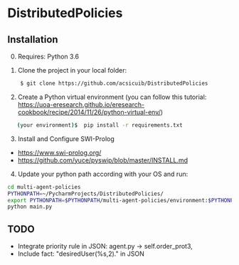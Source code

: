 # DistributedPolicies


Installation
------------
0. Requires: Python 3.6

1. Clone the project in your local folder:

```bash
    $ git clone https://github.com/acsicuib/DistributedPolicies

```

2. Create a Python virtual environment (you can follow this tutorial: https://uoa-eresearch.github.io/eresearch-cookbook/recipe/2014/11/26/python-virtual-env/)

```bash
   (your environment)$  pip install -r requirements.txt
```
3. Install and Configure SWI-Prolog
- https://www.swi-prolog.org/
- https://github.com/yuce/pyswip/blob/master/INSTALL.md


4. Update your python path according with your OS and run: 
```bash
cd multi-agent-policies
PYTHONPATH=~/PycharmProjects/DistributedPolicies/
export PYTHONPATH=$PYTHONPATH/multi-agent-policies/environment:$PYTHONPATH
python main.py
```


TODO
----
- Integrate priority rule in JSON: agent.py -> self.order_prot3,
- Include fact: "desiredUser(%s,2)." in JSON
